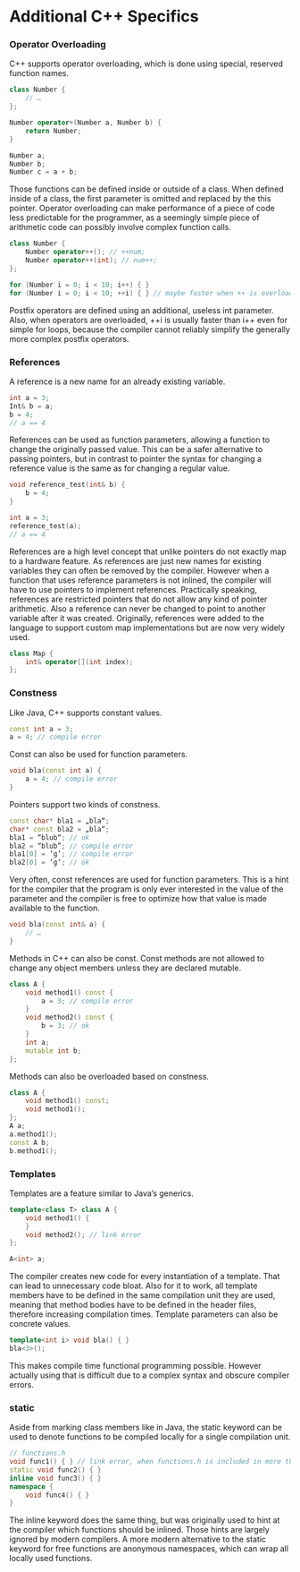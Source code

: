 # Additional C++ Specifics
### Operator Overloading
C++ supports operator overloading, which is done using special, reserved function names.
```cpp
class Number {
	// …
};

Number operator+(Number a, Number b) {
	return Number;
}

Number a;
Number b;
Number c = a + b;
```
Those functions can be defined inside or outside of a class. When defined inside of a class, the first parameter is omitted and replaced by the this pointer. Operator overloading can make performance of a piece of code less predictable for the programmer, as a seemingly simple piece of arithmetic code can possibly involve complex function calls.
```cpp
class Number {
	Number operator++(); // ++num;
	Number operator++(int); // num++;
};

for (Number i = 0; i < 10; i++) { }
for (Number i = 0; i < 10; ++i) { } // maybe faster when ++ is overloaded
```
Postfix operators are defined using an additional, useless int parameter. Also, when operators are overloaded, ++i is usually faster than i++ even for simple for loops, because the compiler cannot reliably simplify the generally more complex postfix operators.
### References
A reference is a new name for an already existing variable.
```cpp
int a = 3;
Int& b = a;
b = 4;
// a == 4
```
References can be used as function parameters, allowing a function to change the originally passed value. This can be a safer alternative to passing pointers, but in contrast to pointer the syntax for changing a reference value is the same as for changing a regular value.
```cpp
void reference_test(int& b) {
	b = 4;
}

int a = 3;
reference_test(a);
// a == 4
```
References are a high level concept that unlike pointers do not exactly map to a hardware feature. As references are just new names for existing variables they can often be removed by the compiler. However when a function that uses reference parameters is not inlined, the compiler will have to use pointers to implement references. Practically speaking, references are restricted pointers that do not allow any kind of pointer arithmetic. Also a reference can never be changed to point to another variable after it was created.
Originally, references were added to the language to support custom map implementations but are now very widely used.
```cpp
class Map {
	int& operator[](int index);
};
```
### Constness
Like Java, C++ supports constant values.
```cpp
const int a = 3;
a = 4; // compile error
```
Const can also be used for function parameters.
```cpp
void bla(const int a) {
	a = 4; // compile error
}
```
Pointers support two kinds of constness.
```cpp
const char* bla1 = „bla“;
char* const bla2 = „bla“;
bla1 = “blub“; // ok
bla2 = “blub”; // compile error
bla1[0] = ‘g’; // compile error
bla2[0] = ‘g‘; // ok
```
Very often, const references are used for function parameters. This is a hint for the compiler that the program is only ever interested in the value of the parameter and the compiler is free to optimize how that value is made available to the function.
```cpp
void bla(const int& a) {
	// …
}
```
Methods in C++ can also be const. Const methods are not allowed to change any object members unless they are declared mutable.
```cpp
class A {
	void method1() const {
		a = 3; // compile error
	}
	void method2() const {
		b = 3; // ok
	}
	int a;
	mutable int b;
};
```
Methods can also be overloaded based on constness.
```cpp
class A {
	void method1() const;
	void method1();
};
A a;
a.method1();
const A b;
b.method1();
```
### Templates
Templates are a feature similar to Java’s generics.
```cpp
template<class T> class A {
	void method1() {
	}
	void method2(); // link error
};

A<int> a;
```
The compiler creates new code for every instantiation of a template. That can lead to unnecessary code bloat. Also for it to work, all template members have to be defined in the same compilation unit they are used, meaning that method bodies have to be defined in the header files, therefore increasing compilation times.
Template parameters can also be concrete values.
```cpp
template<int i> void bla() { }
bla<3>();
```
This makes compile time functional programming possible. However actually using that is difficult due to a complex syntax and obscure compiler errors.
### static
Aside from marking class members like in Java, the static keyword can be used to denote functions to be compiled locally for a single compilation unit.
```cpp
// functions.h
void func1() { } // link error, when functions.h is included in more than one compile unit
static void func2() { }
inline void func3() { }
namespace {
	void func4() { }
}
```
The inline keyword does the same thing, but was originally used to hint at the compiler which functions should be inlined. Those hints are largely ignored by modern compilers.
A more modern alternative to the static keyword for free functions are anonymous namespaces, which can wrap all locally used functions.